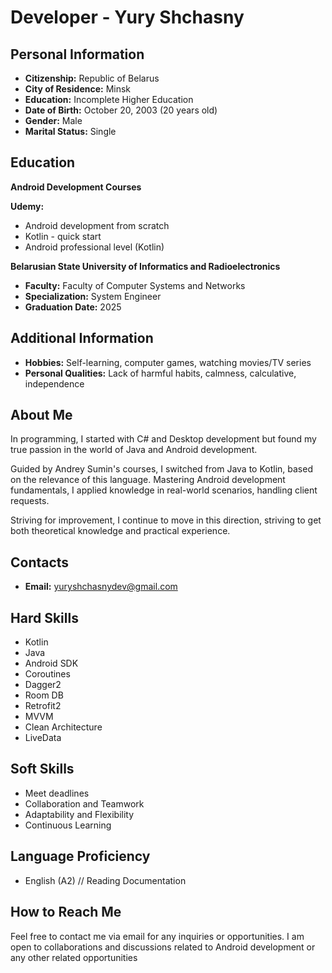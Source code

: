 # Developer - Yury Shchasny

## Personal Information
- **Citizenship:** Republic of Belarus
- **City of Residence:** Minsk
- **Education:** Incomplete Higher Education
- **Date of Birth:** October 20, 2003 (20 years old)
- **Gender:** Male
- **Marital Status:** Single

## Education
**Android Development Courses**

 **Udemy:**
- Android development from scratch
- Kotlin - quick start
- Android professional level (Kotlin)

 **Belarusian State University of Informatics and Radioelectronics**
  - **Faculty:** Faculty of Computer Systems and Networks
  - **Specialization:** System Engineer
  - **Graduation Date:** 2025

## Additional Information
- **Hobbies:** Self-learning, computer games, watching movies/TV series
- **Personal Qualities:** Lack of harmful habits, calmness, calculative, independence
## About Me

In programming, I started with C# and Desktop development
but found my true passion in the world of Java and
Android development.

Guided by Andrey Sumin's courses, I switched from Java to Kotlin, based on the relevance of this language. Mastering Android development fundamentals, I applied knowledge in real-world scenarios, handling client requests.

Striving for improvement, I continue to move in this direction,
striving to get both theoretical knowledge and practical
experience.

## Contacts
- **Email:** yuryshchasnydev@gmail.com

## Hard Skills
- Kotlin
- Java
- Android SDK
- Coroutines
- Dagger2
- Room DB
- Retrofit2
- MVVM
- Clean Architecture
- LiveData
 ## Soft Skills
- Meet deadlines
- Collaboration and Teamwork
- Adaptability and Flexibility
- Continuous Learning
## Language Proficiency
- English (A2) // Reading Documentation

## How to Reach Me
Feel free to contact me via email for any inquiries or opportunities. I am open to collaborations and discussions related to Android development or any other related opportunities

